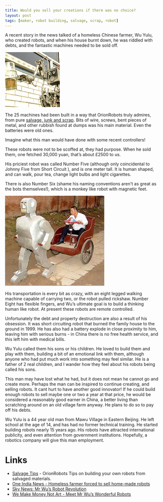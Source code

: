 ```yaml
---
title: Would you sell your creations if there was no choice?
layout: post
tags: [maker, robot building, salvage, scrap, robot]
---
```

A recent story in the news talked of a homeless Chinese farmer, Wu Yulu, who created robots, and when his house burnt down, he was riddled with debts, and the fantastic machines needed to be sold off.

![](/galleries/2006-07-08-would-you-sell-your-creations-if-there-was-no-choice/wuyulurobot.jpg)

The 25 machines had been built in a way that OrionRobots truly admires, from pure [salvage, junk and scrap](/wiki/salvage_tips "Tips on pulling stuff apart to build robots. How, where and what."). Bits of wire, screws, bent pieces of metal, and other rubbish found at dumps was his main material. Even the batteries were old ones.

Imagine what this man would have done with some recent controllers!

These robots were not to be scoffed at, they had purpose. When he sold them, one fetched 30,000 yuan, that’s about £2500 to us.

His priciest robot was called Number Five (although only coincidental to Johnny Five from Short Circuit ), and is one meter tall. It is human shaped, and can walk, pour tea, change light bulbs and light cigarettes.

There is also Number Six (shame his naming conventions aren't as great as the bots themselves!), which is a monkey like robot with magnetic feet.

![](/galleries/2006-07-08-would-you-sell-your-creations-if-there-was-no-choice/Wu-Yulu-and-his-robot-driven-rickshaw.jpg)

His transportation is every bit as crazy, with an eight legged walking machine capable of carrying two, or the robot pulled rickshaw. Number Eight has flexible fingers, and Wu’s ultimate goal is to build a thinking human like robot. At present these robots are remote controlled.

Unfortunately the debt and property destruction are also a result of his obsession. It was short circuiting robot that burned the family house to the ground in 1999. He has also had a battery explode in close proximity to him, leaving him with serious burns - in China there is no free health service, and this left him with medical bills.

Wu Yulu called them his sons or his children. He loved to build them and play with them, building a bit of an emotional link with them, although anyone who had put much work into something may feel similar. He is a father of 2 real children, and I wander how they feel about his robots being called his sons.

This man may have lost what he had, but it does not mean he cannot go and create more. Perhaps the man can be inspired to continue creating, and selling robots. It cant hurt to have another good innovator! If he could build enough robots to sell maybe one or two a year at that price, he would be considered a reasonably good earner in China, a better living than scratching around on an old village farm anyway. He plans to do so to pay off his debts.

Wu Yulu is a 44 year old man from Mawu Village in Eastern Beijing. He left school at the age of 14, and has had no former technical training. He started building robots nearly 15 years ago. His robots have attracted international publicity, and even attention from government institutions. Hopefully, a robotics company will give this man employment.

# Links

* [Salvage Tips](Salvage+Tips "Tips on pulling stuff apart to build robots. How, where and what.") - OrionRobots Tips on building your own robots from salvaged materials.
* [One India News - Homeless farmer forced to sell home-made robots](http://news.oneindia.in/2006/07/07/homeless-china-farmer-forced-to-sell-home-made-robots-1152252384.html)
* [Sky News: Mr Wu’s Robot Revolution](http://news.sky.com/story/310483/chinese-farmers-robot-revolution)
* [We Make Money Not Art - Meet Mr Wu’s Wonderful Robots](http://we-make-money-not-art.com/archives/2004/11/meet-mr-wus-won.php#.VDWXevldWSo)
